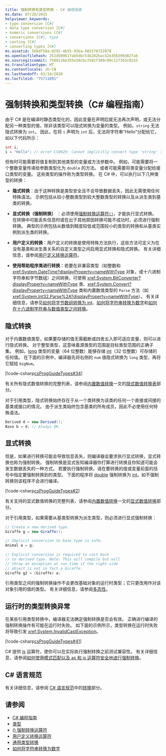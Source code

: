 ```yaml
---
title: 强制转换和类型转换 - C# 编程指南
ms.date: 07/20/2015
helpviewer_keywords:
- type conversion [C#]
- data type conversion [C#]
- numeric conversions [C#]
- conversions [C#], type
- casting [C#]
- converting types [C#]
ms.assetid: 568df58a-d292-4b55-93ba-601578722878
ms.openlocfilehash: 252d509617ab5dbc53b282bac52e356396d82fab
ms.sourcegitcommit: 7588136e355e10cbc2582f389c90c127363c02a5
ms.translationtype: HT
ms.contentlocale: zh-CN
ms.lasthandoff: 03/14/2020
ms.locfileid: "75711891"
---
```

# <a name="casting-and-type-conversions-c-programming-guide"></a>强制转换和类型转换（C# 编程指南）

由于 C# 是在编译时静态类型化的，因此变量在声明后就无法再次声明，或无法分配另一种类型的值，除非该类型可以隐式转换为变量的类型。 例如，`string` 无法隐式转换为 `int`。 因此，在将 `i` 声明为 `int` 后，无法将字符串“Hello”分配给它，如以下代码所示：
  
```csharp  
int i;  
i = "Hello"; // error CS0029: Cannot implicitly convert type 'string' to 'int'
```  
  
 但有时可能需要将值复制到其他类型的变量或方法参数中。 例如，可能需要将一个整数变量传递给参数类型化为 `double` 的方法。 或者可能需要将类变量分配给接口类型的变量。 这些类型的操作称为类型转换。  在 C# 中，可以执行以下几种类型的转换：  
  
- **隐式转换**：由于这种转换是类型安全且不会导致数据丢失，因此无需使用任何特殊语法。 示例包括从较小整数类型到较大整数类型的转换以及从派生类到基类的转换。  
  
- **显式转换（强制转换）** ：必须使用[强制转换运算符`()`](../../language-reference/operators/type-testing-and-cast.md#cast-operator-)，才能执行显式转换。 在转换中可能丢失信息时或在出于其他原因转换可能不成功时，必须进行强制转换。 典型的示例包括从数值到精度较低或范围较小的类型的转换和从基类实例到派生类的转换。  
  
- **用户定义的转换**：用户定义的转换是使用特殊方法执行，这些方法可定义为在没有基类和派生类关系的自定义类型之间启用显式转换和隐式转换。 有关详细信息，请参阅[用户定义转换运算符](../../language-reference/operators/user-defined-conversion-operators.md)。  
  
- **使用帮助程序类进行转换**：若要在非兼容类型（如整数和 <xref:System.DateTime?displayProperty=nameWithType> 对象，或十六进制字符串和字节数组）之间转换，可使用 <xref:System.BitConverter?displayProperty=nameWithType> 类、<xref:System.Convert?displayProperty=nameWithType> 类和内置数值类型的 `Parse` 方法（如 <xref:System.Int32.Parse%2A?displayProperty=nameWithType>）。 有关详细信息，请参见[如何将字节数组转换为 int](./how-to-convert-a-byte-array-to-an-int.md)、[如何将字符串转换为数字](./how-to-convert-a-string-to-a-number.md)和[如何在十六进制字符串与数值类型之间转换](./how-to-convert-between-hexadecimal-strings-and-numeric-types.md)。
  
## <a name="implicit-conversions"></a>隐式转换

 对于内置数值类型，如果要存储的值无需截断或四舍五入即可适应变量，则可以进行隐式转换。 对于整型类型，这意味着源类型的范围是目标类型范围的正确子集。 例如，[long](../../language-reference/builtin-types/integral-numeric-types.md) 类型的变量（64 位整数）能够存储 [int](../../language-reference/builtin-types/integral-numeric-types.md)（32 位整数）可存储的任何值。 在下面的示例中，编译器先将右侧的 `num` 值隐式转换为 `long` 类型，再将它赋给 `bigNum`。  
  
 [!code-csharp[csProgGuideTypes#34](~/samples/snippets/csharp/VS_Snippets_VBCSharp/CsProgGuideTypes/CS/Class1.cs#34)]  
  
 有关所有隐式数值转换的完整列表，请参阅[内置数值转换](../../language-reference/builtin-types/numeric-conversions.md)一文的[隐式数值转换表](../../language-reference/builtin-types/numeric-conversions.md#implicit-numeric-conversions)部分。
  
 对于引用类型，隐式转换始终存在于从一个类转换为该类的任何一个直接或间接的基类或接口的情况。 由于派生类始终包含基类的所有成员，因此不必使用任何特殊语法。  
  
```csharp
Derived d = new Derived();  
Base b = d; // Always OK.  
```  
  
## <a name="explicit-conversions"></a>显式转换

 但是，如果进行转换可能会导致信息丢失，则编译器会要求执行显式转换，显式转换也称为强制转换。  强制转换是显式告知编译器你打算进行转换且你知道可能会发生数据丢失的一种方式。 若要执行强制转换，请在要转换的值或变量前面的括号中指定要强制转换到的类型。 下面的程序将 [double](../../language-reference/builtin-types/floating-point-numeric-types.md) 强制转换为 [int](../../language-reference/builtin-types/integral-numeric-types.md)。如不强制转换则该程序不会进行编译。  
  
 [!code-csharp[csProgGuideTypes#2](~/samples/snippets/csharp/VS_Snippets_VBCSharp/CsProgGuideTypes/CS/Class1.cs#2)]  
  
 有关支持的显式数值转换的完整列表，请参阅[内置数值转换](../../language-reference/builtin-types/numeric-conversions.md)一文的[显式数值转换](../../language-reference/builtin-types/numeric-conversions.md#explicit-numeric-conversions)部分。
  
 对于引用类型，如果需要从基类型转换为派生类型，则必须进行显式强制转换：  
  
```csharp  
// Create a new derived type.  
Giraffe g = new Giraffe();  
  
// Implicit conversion to base type is safe.  
Animal a = g;  
  
// Explicit conversion is required to cast back  
// to derived type. Note: This will compile but will  
// throw an exception at run time if the right-side  
// object is not in fact a Giraffe.  
Giraffe g2 = (Giraffe) a;  
```  
  
 引用类型之间的强制转换操作不会更改基础对象的运行时类型；它只更改用作对该对象引用的值的类型。 有关详细信息，请参阅[多态性](../classes-and-structs/polymorphism.md)。  
  
## <a name="type-conversion-exceptions-at-run-time"></a>运行时的类型转换异常

 在某些引用类型转换中，编译器无法确定强制转换是否会有效。 正确进行编译的强制转换操作有可能在运行时失败。 如下面的示例所示，类型转换在运行时失败将导致引发 <xref:System.InvalidCastException>。  
  
 [!code-csharp[csProgGuideTypes#41](~/samples/snippets/csharp/VS_Snippets_VBCSharp/CsProgGuideTypes/CS/Class1.cs#41)]  
  
 C# 提供 [is](../../language-reference/operators/type-testing-and-cast.md#is-operator) 运算符，使你可以在实际执行强制转换之前测试兼容性。 有关详细信息，请参阅[如何使用模式匹配以及 as 和 is 运算符安全地进行强制转换](../../how-to/safely-cast-using-pattern-matching-is-and-as-operators.md)。  
  
## <a name="c-language-specification"></a>C# 语言规范

有关详细信息，请参阅 [C# 语言规范](~/_csharplang/spec/introduction.md)中的[转换](~/_csharplang/spec/conversions.md)部分。

## <a name="see-also"></a>请参阅

- [C# 编程指南](../index.md)
- [类型](./index.md)
- [() 强制转换运算符](../../language-reference/operators/type-testing-and-cast.md#cast-operator-)
- [用户定义转换运算符](../../language-reference/operators/user-defined-conversion-operators.md)
- [通用类型转换](https://docs.microsoft.com/previous-versions/visualstudio/visual-studio-2013/yy580hbd(v=vs.120))
- [如何将字符串转换为数字](./how-to-convert-a-string-to-a-number.md)
